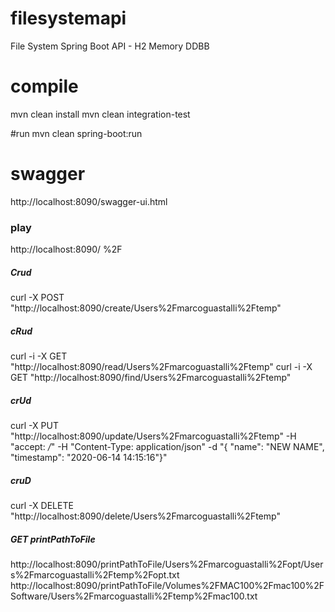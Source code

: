 # filesystemapi
File System Spring Boot API - H2 Memory DDBB

# compile
mvn clean install
mvn clean integration-test

#run
mvn clean spring-boot:run

# swagger
http://localhost:8090/swagger-ui.html

### play
http://localhost:8090/
%2F

##### Crud
curl -X POST "http://localhost:8090/create/Users%2Fmarcoguastalli%2Ftemp"

##### cRud
curl -i -X GET "http://localhost:8090/read/Users%2Fmarcoguastalli%2Ftemp"
curl -i -X GET "http://localhost:8090/find/Users%2Fmarcoguastalli%2Ftemp"

##### crUd
curl -X PUT "http://localhost:8090/update/Users%2Fmarcoguastalli%2Ftemp" -H "accept: */*" -H "Content-Type: application/json" -d "{ \"name\": \"NEW NAME\", \"timestamp\": \"2020-06-14 14:15:16\"}"

##### cruD
curl -X DELETE "http://localhost:8090/delete/Users%2Fmarcoguastalli%2Ftemp"

##### GET printPathToFile
http://localhost:8090/printPathToFile/Users%2Fmarcoguastalli%2Fopt/Users%2Fmarcoguastalli%2Ftemp%2Fopt.txt
http://localhost:8090/printPathToFile/Volumes%2FMAC100%2Fmac100%2FSoftware/Users%2Fmarcoguastalli%2Ftemp%2Fmac100.txt
